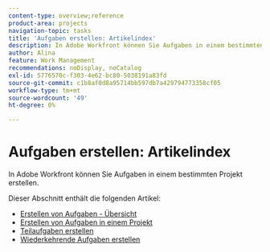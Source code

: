 ```yaml
---
content-type: overview;reference
product-area: projects
navigation-topic: tasks
title: 'Aufgaben erstellen: Artikelindex'
description: In Adobe Workfront können Sie Aufgaben in einem bestimmten Projekt erstellen.
author: Alina
feature: Work Management
recommendations: noDisplay, noCatalog
exl-id: 5776570c-f303-4e62-bc80-5038191a83fd
source-git-commit: c1b8af0d8a95714bb597db7a429794773358cf05
workflow-type: tm+mt
source-wordcount: '49'
ht-degree: 0%

---
```


# Aufgaben erstellen: Artikelindex

<!--Audited: 10/2024-->

In Adobe Workfront können Sie Aufgaben in einem bestimmten Projekt erstellen.

Dieser Abschnitt enthält die folgenden Artikel:

* [Erstellen von Aufgaben - Übersicht](../../../manage-work/tasks/create-tasks/create-tasks-overview.md)
* [Erstellen von Aufgaben in einem Projekt](../../../manage-work/tasks/create-tasks/create-tasks-in-project.md)
* [Teilaufgaben erstellen](../../../manage-work/tasks/create-tasks/create-subtasks.md)
* [Wiederkehrende Aufgaben erstellen](../../../manage-work/tasks/create-tasks/create-recurring-tasks.md)
